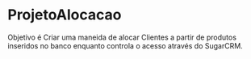 # ProjetoAlocacao

Objetivo é Criar uma maneida de alocar Clientes a partir de produtos inseridos no banco enquanto controla o acesso através do SugarCRM.
